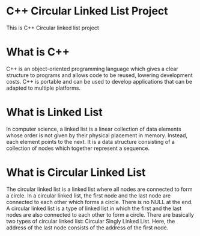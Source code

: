 # C++ Circular Linked List Project
This is C++ Circular linked list project

# What is C++
C++ is an object-oriented programming language which gives a clear structure to programs and allows code to be reused, lowering development costs. C++ is portable and can be used to develop applications that can be adapted to multiple platforms.

# What is Linked List
In computer science, a linked list is a linear collection of data elements whose order is not given by their physical placement in memory. Instead, each element points to the next. It is a data structure consisting of a collection of nodes which together represent a sequence.

# What is Circular Linked List
The circular linked list is a linked list where all nodes are connected to form a circle. In a circular linked list, the first node and the last node are connected to each other which forms a circle. There is no NULL at the end.
A circular linked list is a type of linked list in which the first and the last nodes are also connected to each other to form a circle. There are basically two types of circular linked list: Circular Singly Linked List. Here, the address of the last node consists of the address of the first node.
